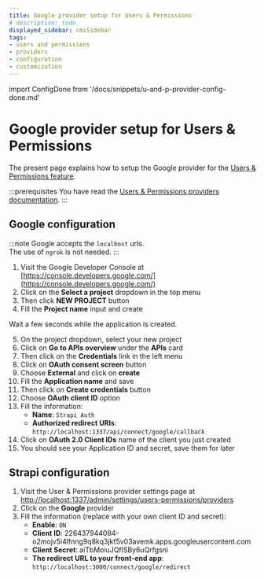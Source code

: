```yaml
---
title: Google provider setup for Users & Permissions
# description: todo
displayed_sidebar: cmsSidebar
tags:
- users and permissions
- providers
- configuration
- customization
---
```


import ConfigDone from '/docs/snippets/u-and-p-provider-config-done.md'

# Google provider setup for Users & Permissions

The present page explains how to setup the Google provider for the [Users & Permissions feature](/cms/features/users-permissions).

:::prerequisites
You have read the [Users & Permissions providers documentation](/cms/configurations/users-and-permissions-providers).
:::

## Google configuration

:::note
Google accepts the `localhost` urls. <br/>
The use of `ngrok` is not needed.
:::

1. Visit the Google Developer Console at [https://console.developers.google.com/](https://console.developers.google.com/)
2. Click on the **Select a project** dropdown in the top menu
3. Then click **NEW PROJECT** button
4. Fill the **Project name** input and create

Wait a few seconds while the application is created.

5. On the project dropdown, select your new project
6. Click on **Go to APIs overview** under the **APIs** card
7. Then click on the **Credentials** link in the left menu
8. Click on **OAuth consent screen** button
9. Choose **External** and click on **create**
10. Fill the **Application name** and save
11. Then click on **Create credentials** button
12. Choose **OAuth client ID** option
13. Fill the information:
    - **Name**: `Strapi Auth`
    - **Authorized redirect URIs**: `http://localhost:1337/api/connect/google/callback`
14. Click on **OAuth 2.0 Client IDs** name of the client you just created
15. You should see your Application ID and secret, save them for later

## Strapi configuration

1. Visit the User & Permissions provider settings page at [http://localhost:1337/admin/settings/users-permissions/providers](http://localhost:1337/admin/settings/users-permissions/providers)
2. Click on the **Google** provider
3. Fill the information (replace with your own client ID and secret):
   - **Enable**: `ON`
   - **Client ID**: 226437944084-o2mojv5i4lfnng9q8kq3jkf5v03avemk.apps.googleusercontent.com
   - **Client Secret**: aiTbMoiuJQflSBy6uQrfgsni
   - **The redirect URL to your front-end app**: `http://localhost:3000/connect/google/redirect`

<ConfigDone />
